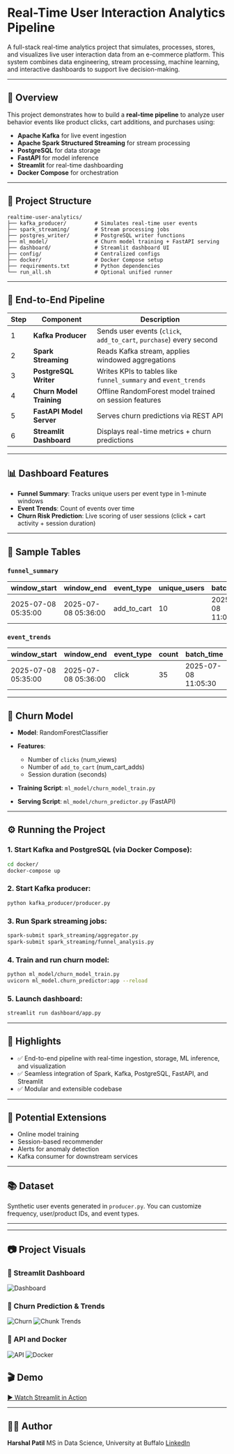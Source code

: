 # Real-Time User Interaction Analytics Pipeline

A full-stack real-time analytics project that simulates, processes, stores, and visualizes live user interaction data from an e-commerce platform. This system combines data engineering, stream processing, machine learning, and interactive dashboards to support live decision-making.

---

## 🚀 Overview

This project demonstrates how to build a **real-time pipeline** to analyze user behavior events like product clicks, cart additions, and purchases using:

* **Apache Kafka** for live event ingestion
* **Apache Spark Structured Streaming** for stream processing
* **PostgreSQL** for data storage
* **FastAPI** for model inference
* **Streamlit** for real-time dashboarding
* **Docker Compose** for orchestration

---

## 📁 Project Structure

```
realtime-user-analytics/
├── kafka_producer/         # Simulates real-time user events
├── spark_streaming/        # Stream processing jobs
├── postgres_writer/        # PostgreSQL writer functions
├── ml_model/               # Churn model training + FastAPI serving
├── dashboard/              # Streamlit dashboard UI
├── config/                 # Centralized configs
├── docker/                 # Docker Compose setup
├── requirements.txt        # Python dependencies
└── run_all.sh              # Optional unified runner
```

---

## 🔄 End-to-End Pipeline

| Step | Component                | Description                                                         |
| ---- | ------------------------ | ------------------------------------------------------------------- |
| 1    | **Kafka Producer**       | Sends user events (`click`, `add_to_cart`, `purchase`) every second |
| 2    | **Spark Streaming**      | Reads Kafka stream, applies windowed aggregations                   |
| 3    | **PostgreSQL Writer**    | Writes KPIs to tables like `funnel_summary` and `event_trends`      |
| 4    | **Churn Model Training** | Offline RandomForest model trained on session features              |
| 5    | **FastAPI Model Server** | Serves churn predictions via REST API                               |
| 6    | **Streamlit Dashboard**  | Displays real-time metrics + churn predictions                      |

---

## 📊 Dashboard Features

* **Funnel Summary**: Tracks unique users per event type in 1-minute windows
* **Event Trends**: Count of events over time
* **Churn Risk Prediction**: Live scoring of user sessions (click + cart activity + session duration)

---

## 🧪 Sample Tables

### `funnel_summary`

| window\_start       | window\_end         | event\_type   | unique\_users | batch\_time         |
| ------------------- | ------------------- | ------------- | ------------- | ------------------- |
| 2025-07-08 05:35:00 | 2025-07-08 05:36:00 | add\_to\_cart | 10            | 2025-07-08 11:05:30 |

### `event_trends`

| window\_start       | window\_end         | event\_type | count | batch\_time         |
| ------------------- | ------------------- | ----------- | ----- | ------------------- |
| 2025-07-08 05:35:00 | 2025-07-08 05:36:00 | click       | 35    | 2025-07-08 11:05:30 |

---

## 🧠 Churn Model

* **Model**: RandomForestClassifier
* **Features**:

  * Number of `clicks` (num\_views)
  * Number of `add_to_cart` (num\_cart\_adds)
  * Session duration (seconds)
* **Training Script**: `ml_model/churn_model_train.py`
* **Serving Script**: `ml_model/churn_predictor.py` (FastAPI)

---

## ⚙️ Running the Project

### 1. Start Kafka and PostgreSQL (via Docker Compose):

```bash
cd docker/
docker-compose up
```

### 2. Start Kafka producer:

```bash
python kafka_producer/producer.py
```

### 3. Run Spark streaming jobs:

```bash
spark-submit spark_streaming/aggregator.py
spark-submit spark_streaming/funnel_analysis.py
```

### 4. Train and run churn model:

```bash
python ml_model/churn_model_train.py
uvicorn ml_model.churn_predictor:app --reload
```

### 5. Launch dashboard:

```bash
streamlit run dashboard/app.py
```

---

## 🌟 Highlights

* ✅ End-to-end pipeline with real-time ingestion, storage, ML inference, and visualization
* ✅ Seamless integration of Spark, Kafka, PostgreSQL, FastAPI, and Streamlit
* ✅ Modular and extensible codebase

---

## 📌 Potential Extensions

* Online model training
* Session-based recommender
* Alerts for anomaly detection
* Kafka consumer for downstream services

---

## 📚 Dataset

Synthetic user events generated in `producer.py`. You can customize frequency, user/product IDs, and event types.

---


---

## 📷 Project Visuals

### 🔹 Streamlit Dashboard
![Dashboard](Visuals/dashboard_screenshot.png)

### 🔹 Churn Prediction & Trends
![Churn](Visuals/DB_Visuals/Churn_Preduction.png)
![Chunk Trends](Visuals/Chunk_Trends.png)

### 🔹 API and Docker
![API](Visuals/API.png)
![Docker](Visuals/Docker_Images.png)


## 🎬 Demo

[▶️ Watch Streamlit in Action](Visuals/Streamlit%20Functionality.mp4)

---

## 👨‍💻 Author

**Harshal Patil**
MS in Data Science, University at Buffalo
[LinkedIn](https://www.linkedin.com/in/harshalsp0011/)


